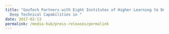 ```yaml
---
title: "GovTech Partners with Eight Institutes of Higher Learning to Develop
  Deep Technical Capabilities in "
date: 2017-02-13
permalink: /media-hub/press-releases/permalink
---
```


